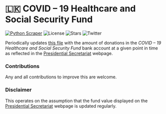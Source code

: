 # 🇱🇰 COVID – 19 Healthcare and Social Security Fund
[![Python Scraper](https://github.com/damianperera/pres-covid-relief/actions/workflows/cron.yml/badge.svg)](https://github.com/damianperera/pres-covid-relief/actions/workflows/cron.yml) ![License](https://img.shields.io/github/license/damianperera/sl-covid-fund) ![Stars](https://img.shields.io/github/stars/damianperera/sl-covid-fund) ![Twitter](https://img.shields.io/twitter/url?url=https%3A%2F%2Fgithub.com%2Fdamianperera%2Fsl-covid-fund)

Periodically updates [this file](https://damianperera.github.io/sl-covid-fund/data.json) with the amount of donations in the _COVID – 19 Healthcare and Social Security Fund_ bank account at a given point in time as reflected in the [Presidential Secretariat](https://www.presidentsoffice.gov.lk/index.php/covid-19-fund/) webpage.

### Contributions
Any and all contributions to improve this are welcome.

### Disclaimer
This operates on the assumption that the fund value displayed on the [Presidential Secretariat](https://www.presidentsoffice.gov.lk/index.php/covid-19-fund/) webpage is updated regularly.
